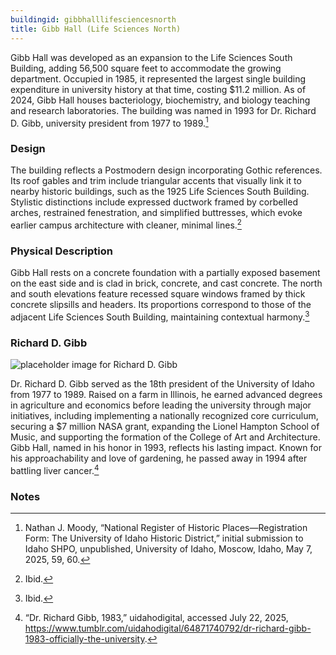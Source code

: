 ```yaml
---
buildingid: gibbhalllifesciencesnorth
title: Gibb Hall (Life Sciences North)
---
```


Gibb Hall was developed as an expansion to the Life Sciences South Building, adding 56,500 square feet to accommodate the growing department. Occupied in 1985, it represented the largest single building expenditure in university history at that time, costing $11.2 million. As of 2024, Gibb Hall houses bacteriology, biochemistry, and biology teaching and research laboratories. The building was named in 1993 for Dr. Richard D. Gibb, university president from 1977 to 1989.[^1]

### Design
The building reflects a Postmodern design incorporating Gothic references. Its roof gables and trim include triangular accents that visually link it to nearby historic buildings, such as the 1925 Life Sciences South Building. Stylistic distinctions include expressed ductwork framed by corbelled arches, restrained fenestration, and simplified buttresses, which evoke earlier campus architecture with cleaner, minimal lines.[^2]

### Physical Description
Gibb Hall rests on a concrete foundation with a partially exposed basement on the east side and is clad in brick, concrete, and cast concrete. The north and south elevations feature recessed square windows framed by thick concrete slipsills and headers. Its proportions correspond to those of the adjacent Life Sciences South Building, maintaining contextual harmony.[^3]  

### Richard D. Gibb

![placeholder image for Richard D. Gibb](https://objects.lib.uidaho.edu/campus/richard_gibb.jpg)

Dr. Richard D. Gibb served as the 18th president of the University of Idaho from 1977 to 1989. Raised on a farm in Illinois, he earned advanced degrees in agriculture and economics before leading the university through major initiatives, including implementing a nationally recognized core curriculum, securing a $7 million NASA grant, expanding the Lionel Hampton School of Music, and supporting the formation of the College of Art and Architecture. Gibb Hall, named in his honor in 1993, reflects his lasting impact. Known for his approachability and love of gardening, he passed away in 1994 after battling liver cancer.[^4]  

### Notes  

[^1]: Nathan J. Moody, “National Register of Historic Places—Registration Form: The University of Idaho Historic District,” initial submission to Idaho SHPO, unpublished, University of Idaho, Moscow, Idaho, May 7, 2025, 59, 60.  
[^2]: Ibid.  
[^3]: Ibid.  
[^4]: “Dr. Richard Gibb, 1983,” uidahodigital, accessed July 22, 2025, https://www.tumblr.com/uidahodigital/64871740792/dr-richard-gibb-1983-officially-the-university.
